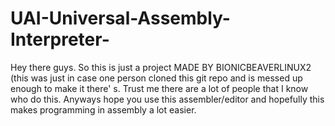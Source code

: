 # UAI-Universal-Assembly-Interpreter-
Hey there guys. So this is just a project MADE BY BIONICBEAVERLINUX2 (this was just in case one person cloned this git repo and is messed up enough to make it there' s. Trust me there are a lot of people that I know who do this. Anyways hope you use this assembler/editor and hopefully this makes programming in assembly a lot easier.
